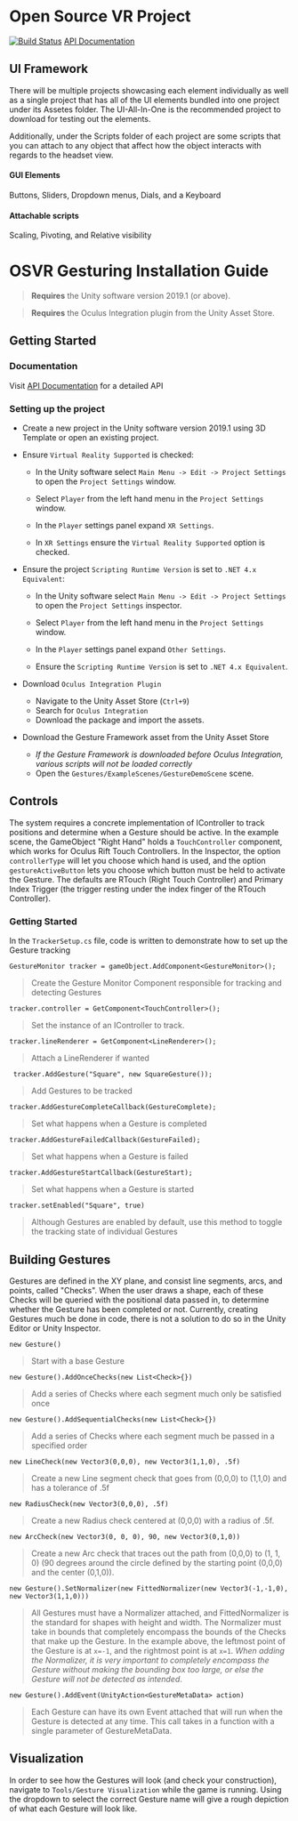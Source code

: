# Open Source VR Project 
[![Build Status](https://travis-ci.org/os-vr/OSVR-Senior-Project.svg?branch=master)](https://travis-ci.org/os-vr/OSVR-Senior-Project)
[API Documentation](https://os-vr.github.io/OSVR-Senior-Project/annotated.html)


## UI Framework
There will be multiple projects showcasing each element individually as well as a single project that has all of the UI elements bundled into one project under its Assetes folder. The UI-All-In-One is the recommended project to download for testing out the elements.

Additionally, under the Scripts folder of each project are some scripts that you can attach to any object that affect how the object interacts with regards to the headset view.

#### GUI Elements
Buttons, Sliders, Dropdown menus, Dials, and a Keyboard

#### Attachable scripts
Scaling, Pivoting, and Relative visibility










# OSVR Gesturing Installation Guide   

> **Requires** the Unity software version 2019.1 (or above).

> **Requires** the Oculus Integration plugin from the Unity Asset Store.

  

## Getting Started

### Documentation

Visit [API Documentation](https://os-vr.github.io/OSVR-Senior-Project/annotated.html) for a detailed API

### Setting up the project

* Create a new project in the Unity software version 2019.1 using 3D Template or open an existing project.

* Ensure `Virtual Reality Supported` is checked:

  * In the Unity software select `Main Menu -> Edit -> Project Settings` to open the `Project Settings` window.

  * Select `Player` from the left hand menu in the `Project Settings` window.

  * In the `Player` settings panel expand `XR Settings`.

  * In `XR Settings` ensure the `Virtual Reality Supported` option is checked.

* Ensure the project `Scripting Runtime Version` is set to `.NET 4.x Equivalent`:

  * In the Unity software select `Main Menu -> Edit -> Project Settings` to open the `Project Settings` inspector.

  * Select `Player` from the left hand menu in the `Project Settings` window.

  * In the `Player` settings panel expand `Other Settings`.

  * Ensure the `Scripting Runtime Version` is set to `.NET 4.x Equivalent`.

* Download `Oculus Integration Plugin`
  * Navigate to the Unity Asset Store (`Ctrl+9`) 
  * Search for `Oculus Integration`
  * Download the package and import the assets.

* Download the Gesture Framework asset from the Unity Asset Store
  * *If the Gesture Framework is downloaded before Oculus Integration, various scripts will not be loaded correctly*
  * Open the `Gestures/ExampleScenes/GestureDemoScene` scene.


## Controls
 
The system requires a concrete implementation of IController to track positions and determine when a Gesture should be active. In the example scene, the GameObject "Right Hand" holds a `TouchController` component, which works for Oculus Rift Touch Controllers. In the Inspector, the option `controllerType` will let you choose which hand is used, and the option `gestureActiveButton` lets you choose which button must be held to activate the Gesture. The defaults are RTouch (Right Touch Controller) and Primary Index Trigger (the trigger resting under the index finger of the RTouch Controller).
  

### Getting Started

In the `TrackerSetup.cs` file, code is written to demonstrate how to set up the Gesture tracking

`GestureMonitor tracker = gameObject.AddComponent<GestureMonitor>();`
> Create the Gesture Monitor Component responsible for tracking and detecting Gestures

`tracker.controller = GetComponent<TouchController>();`
> Set the instance of an IController to track. 

`tracker.lineRenderer = GetComponent<LineRenderer>();`
> Attach a LineRenderer if wanted
  
` tracker.AddGesture("Square", new SquareGesture());`
> Add Gestures to be tracked

`tracker.AddGestureCompleteCallback(GestureComplete);`
> Set what happens when a Gesture is completed

`tracker.AddGestureFailedCallback(GestureFailed);`
> Set what happens when a Gesture is failed

`tracker.AddGestureStartCallback(GestureStart);`
> Set what happens when a Gesture is started

`tracker.setEnabled("Square", true)`
> Although Gestures are enabled by default, use this method to toggle the tracking state of individual Gestures


## Building Gestures

Gestures are defined in the XY plane, and consist line segments, arcs, and points, called "Checks". When the user draws a shape, each of these Checks will be queried with the positional data passed in, to determine whether the Gesture has been completed or not.
Currently, creating Gestures much be done in code, there is not a solution to do so in the Unity Editor or Unity Inspector. 

`new Gesture()`

> Start with a base Gesture

`new Gesture().AddOnceChecks(new List<Check>{})`

> Add a series of Checks where each segment much only be satisfied once

`new Gesture().AddSequentialChecks(new List<Check>{})`

> Add a series of Checks where each segment much be passed in a specified order

`new LineCheck(new Vector3(0,0,0), new Vector3(1,1,0), .5f)`

> Create a new Line segment check that goes from (0,0,0) to (1,1,0) and has a tolerance of .5f

`new RadiusCheck(new Vector3(0,0,0), .5f)`

> Create a new Radius check centered at (0,0,0) with a radius of .5f.

`new ArcCheck(new Vector3(0, 0, 0), 90, new Vector3(0,1,0))`

> Create a new Arc check that traces out the path from (0,0,0) to (1, 1, 0) (90 degrees around the circle defined by the starting point (0,0,0) and the center (0,1,0)).

`new Gesture().SetNormalizer(new FittedNormalizer(new Vector3(-1,-1,0), new Vector3(1,1,0)))`
> All Gestures must have a Normalizer attached, and FittedNormalizer is the standard for shapes with height and width. The Normalizer must take in bounds that completely encompass the bounds of the Checks that make up the Gesture. In the example above, the leftmost point of the Gesture is at `x=-1`, and the rightmost point is at `x=1`. 
> *When adding the Normalizer, it is very important to completely encompass the Gesture without making the bounding box too large, or else the Gesture will not be detected as intended*.  
  
`new Gesture().AddEvent(UnityAction<GestureMetaData> action)`
> Each Gesture can have its own Event attached that will run when the Gesture is detected at any time. This call takes in a function with a single parameter of GestureMetaData. 

## Visualization
In order to see how the Gestures will look (and check your construction), navigate to `Tools/Gesture Visualization` while the game is running. Using the dropdown to select the correct Gesture name will give a rough depiction of what each Gesture will look like.




